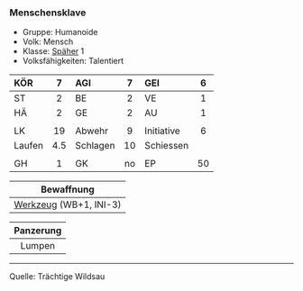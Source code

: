 ### Menschensklave

- Gruppe: Humanoide
- Volk: Mensch
- Klasse: [Späher](../../grw/charaktere-klasse-spaeher.md) 1
- Volksfähigkeiten: Talentiert

| KÖR    |  7  | AGI      |  7  | GEI        |  6  |
| :----- | :-: | :------- | :-: | :--------- | :-: |
| ST     |  2  | BE       |  2  | VE         |  1  |
| HÄ     |  2  | GE       |  2  | AU         |  1  |
|        |     |          |     |            |     |
| LK     | 19  | Abwehr   |  9  | Initiative |  6  |
| Laufen | 4.5 | Schlagen | 10  | Schiessen  |     |
|        |     |          |     |            |     |
| GH     |  1  | GK       | no  | EP         | 50  |

|       Bewaffnung       |
| :--------------------: |
| [Werkzeug](../../fanwerk/bestiarium/werkzeug.md) (WB+1, INI-3) |

| Panzerung |
| :-------: |
|  Lumpen   |

---

Quelle: Trächtige Wildsau
